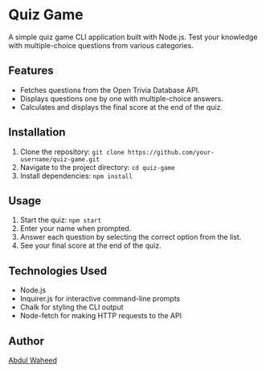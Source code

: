 # Quiz Game

A simple quiz game CLI application built with Node.js. Test your knowledge with multiple-choice questions from various categories.

## Features

- Fetches questions from the Open Trivia Database API.
- Displays questions one by one with multiple-choice answers.
- Calculates and displays the final score at the end of the quiz.

## Installation

1. Clone the repository: `git clone https://github.com/your-username/quiz-game.git`
2. Navigate to the project directory: `cd quiz-game`
3. Install dependencies: `npm install`

## Usage

1. Start the quiz: `npm start`
2. Enter your name when prompted.
3. Answer each question by selecting the correct option from the list.
4. See your final score at the end of the quiz.

## Technologies Used

- Node.js
- Inquirer.js for interactive command-line prompts
- Chalk for styling the CLI output
- Node-fetch for making HTTP requests to the API

## Author

[Abdul Waheed](https://github.com/abdulwaheed18)